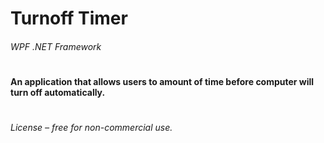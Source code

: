 ﻿# Turnoff Timer
###### WPF .NET Framework
#
#### An  application that allows users to amount of time before computer will turn off automatically.
#
#
###### License – free for non-commercial use.
